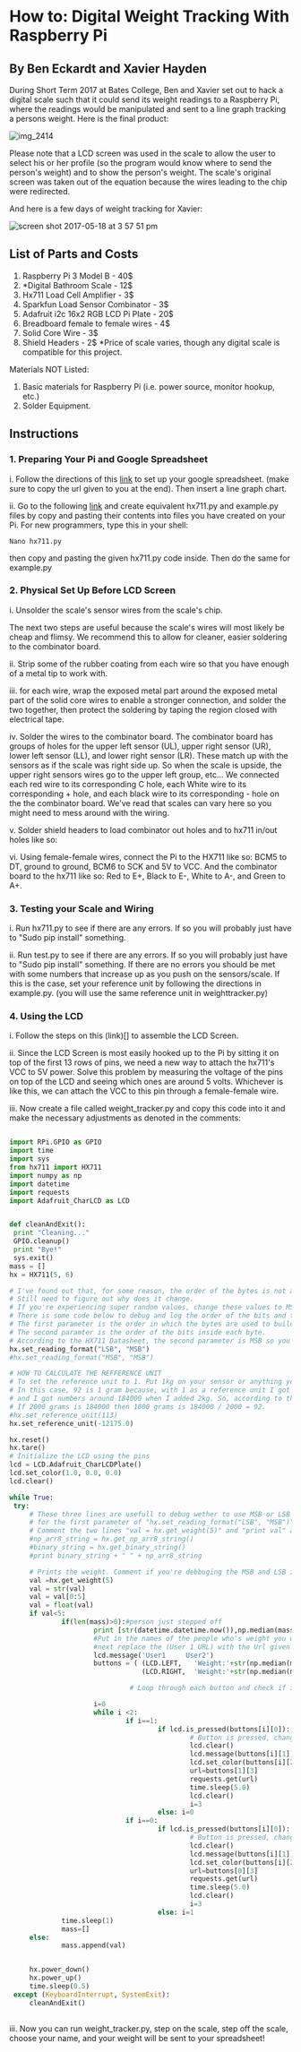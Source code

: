 # How to: Digital Weight Tracking With Raspberry Pi
## By Ben Eckardt and Xavier Hayden

During Short Term 2017 at Bates College, Ben and Xavier set out to hack a digital scale such that it could send its weight readings to a Raspberry Pi, where the readings would be manipulated and sent to a line graph tracking a persons weight. Here is the final product:

![img_2414](https://cloud.githubusercontent.com/assets/28270449/26220800/1b737cfc-3be2-11e7-989b-d7b99a628fe1.JPG)

Please note that a LCD screen was used in the scale to allow the user to select his or her profile (so the program would know where to send the person's weight) and to show the person's weight. The scale's original screen was taken out of the equation because the wires leading to the chip were redirected.

And here is a few days of weight tracking for Xavier:

![screen shot 2017-05-18 at 3 57 51 pm](https://cloud.githubusercontent.com/assets/28270449/26221010/ec77765a-3be2-11e7-8b76-eefd1890bf73.png)

## List of Parts and Costs

1. Raspberry Pi 3 Model B - 40$
2. *Digital Bathroom Scale - 12$
3. Hx711 Load Cell Amplifier - 3$
4. Sparkfun Load Sensor Combinator - 3$
5. Adafruit i2c 16x2 RGB LCD Pi Plate - 20$
6. Breadboard female to female wires - 4$
7. Solid Core Wire - 3$
8. Shield Headers - 2$
*Price of scale varies, though any digital scale is compatible for this project.

Materials NOT Listed:

1. Basic materials for Raspberry Pi (i.e. power source, monitor hookup, etc.)
2. Solder Equipment.




## Instructions

### 1. Preparing Your Pi and Google Spreadsheet

i. Follow the directions of this [link](https://wp.josh.com/2014/06/04/using-google-spreadsheets-for-logging-sensor-data/) to set up your google spreadsheet. (make sure to copy the url given to you at the end). Then insert a line graph chart.

ii. Go to the following [link](https://github.com/tatobari/hx711py) and create equivalent hx711.py and example.py files by copy and pasting their contents into files you have created on your Pi. For new programmers, type this in your shell:
```shell 
Nano hx711.py
```
then copy and pasting the given hx711.py code inside. Then do the same for example.py



### 2. Physical Set Up Before LCD Screen
  i. Unsolder the scale's sensor wires from the scale's chip.
  
  The next two steps are useful because the scale's wires will most likely be cheap and flimsy. We recommend this to allow for cleaner, easier soldering to the combinator board.
  
  ii. Strip some of the rubber coating from each wire so that you have enough of a metal tip to work with.
  
  iii. for each wire, wrap the exposed metal part around the exposed metal part of the solid core wires to enable a stronger connection, and solder the two together, then protect the soldering by taping the region closed with electrical tape.
  
  iv. Solder the wires to the combinator board. The combinator board has groups of holes for the upper left sensor (UL), upper right sensor (UR), lower left sensor (LL), and lower right sensor (LR). These match up with the sensors as if the scale was right side up. So when the scale is upside, the upper right sensors wires go to the upper left group, etc... We connected each red wire to its corresponding C hole, each White wire to its corresponding + hole, and each black wire to its corresponding - hole on the the combinator board. We've read that scales can vary here so you might need to mess around with the wiring.

  v. Solder shield headers to load combinator out holes and to hx711 in/out holes like so:
  
  vi. Using female-female wires, connect the Pi to the HX711 like so: BCM5 to DT, ground to ground, BCM6 to SCK and 5V to VCC. And the combinator board to the hx711 like so: Red to E+, Black to E-, White to A-, and Green to A+.
  
  ### 3. Testing your Scale and Wiring
   
   i. Run hx711.py to see if there are any errors. If so you will probably just have to "Sudo pip install" something.
   
   ii. Run test.py to see if there are any errors. If so you will probably just have to "Sudo pip install" something. If there are no errors you should be met with some numbers that increase up as you push on the sensors/scale. If this is the case, set your reference unit by following the directions in example.py. (you will use the same reference unit in weighttracker.py)
   
  ### 4. Using the LCD
  
   i. Follow the steps on this (link)[] to assemble the LCD Screen.
   
   ii. Since the LCD Screen is most easily hooked up to the Pi by sitting it on top of the first 13 rows of pins, we need a new way to attach the hx711's VCC to 5V power. Solve this problem by measuring the voltage of the pins on top of the LCD and seeing which ones are around 5 volts. Whichever is like this, we can attach the VCC to this pin through a female-female wire.
   
   iii. Now create a file called weight_tracker.py and copy this code into it and make the necessary adjustments as denoted in the comments:
   
   ```python

import RPi.GPIO as GPIO
import time
import sys
from hx711 import HX711
import numpy as np
import datetime
import requests
import Adafruit_CharLCD as LCD


def cleanAndExit():
    print "Cleaning..."
    GPIO.cleanup()
    print "Bye!"
    sys.exit()
mass = []
hx = HX711(5, 6)

# I've found out that, for some reason, the order of the bytes is not always the same between versions of python, numpy and the h$
# Still need to figure out why does it change.
# If you're experiencing super random values, change these values to MSB or LSB until to get more stable values.
# There is some code below to debug and log the order of the bits and the bytes.
# The first parameter is the order in which the bytes are used to build the "long" value.
# The second paramter is the order of the bits inside each byte.
# According to the HX711 Datasheet, the second parameter is MSB so you shouldn't need to modify it.
hx.set_reading_format("LSB", "MSB")
#hx.set_reading_format("MSB", "MSB")

# HOW TO CALCULATE THE REFFERENCE UNIT
# To set the reference unit to 1. Put 1kg on your sensor or anything you have and know exactly how much it weights.
# In this case, 92 is 1 gram because, with 1 as a reference unit I got numbers near 0 without any weight
# and I got numbers around 184000 when I added 2kg. So, according to the rule of thirds:
# If 2000 grams is 184000 then 1000 grams is 184000 / 2000 = 92.
#hx.set_reference_unit(113)
hx.set_reference_unit(-12175.0)

hx.reset()
hx.tare()
 # Initialize the LCD using the pins
lcd = LCD.Adafruit_CharLCDPlate()
lcd.set_color(1.0, 0.0, 0.0)
lcd.clear()

while True:
    try:
        # These three lines are usefull to debug wether to use MSB or LSB in the reading formats
        # for the first parameter of "hx.set_reading_format("LSB", "MSB")".
        # Comment the two lines "val = hx.get_weight(5)" and "print val" and uncomment the three lines to see what it prints.
        #np_arr8_string = hx.get_np_arr8_string()
        #binary_string = hx.get_binary_string()
        #print binary_string + " " + np_arr8_string

        # Prints the weight. Comment if you're debbuging the MSB and LSB issue.
        val =hx.get_weight(5)
        val = str(val)
        val = val[0:5]
        val = float(val)
        if val<5:
                if(len(mass)>0):#person just stepped off
                        print [str(datetime.datetime.now()),np.median(mass)]
                        #Put in the names of the people who's weight you will track, if there are more than two, you will need to assign them to other buttons. 
                        #next replace the (User 1 URL) with the Url given of your google spreadsheet, keeping the single quote at the front
                        lcd.message('User1     User2')
                        buttons = ( (LCD.LEFT,   'Weight:'+str(np.median(mass))  , (1,0,0),'(User 1 URL)?weight='+ str(np.median(mass)) +'&date='+str(datetime.datetime.now())),
                                    (LCD.RIGHT,  'Weight:'+str(np.median(mass)) , (1,0,1),'(User 2 URL)?weight='+ str(np.median(mass)) +'&date='+str(datetime.datetime.now())) )

                                 # Loop through each button and check if it is pressed.

                        i=0
                        while i <2:
                                if i==1:
                                        if lcd.is_pressed(buttons[i][0]):
                                                # Button is pressed, change the message and backlight and send data to spreadsheet.
                                                lcd.clear()
                                                lcd.message(buttons[i][1])
                                                lcd.set_color(buttons[i][2][0], buttons[i][2][1], buttons[i][2][2])
                                                url=buttons[1][3]
                                                requests.get(url)
                                                time.sleep(5.0)
                                                lcd.clear()
                                                i=3
                                        else: i=0
                                if i==0:
                                        if lcd.is_pressed(buttons[i][0]):
                                                # Button is pressed, change the message and backlight and send data to spreadsheet.
                                                lcd.clear()
                                                lcd.message(buttons[i][1])
                                                lcd.set_color(buttons[i][2][0], buttons[i][2][1], buttons[i][2][2])
                                                url=buttons[0][3]
                                                requests.get(url)
                                                time.sleep(5.0)
                                                lcd.clear()
                                                i=3
                                        else: i=1
                time.sleep(1)
                mass=[]
        else:
                mass.append(val)


        hx.power_down()
        hx.power_up()
        time.sleep(0.5)
    except (KeyboardInterrupt, SystemExit):
        cleanAndExit()
                             
```
   iii. Now you can run weight_tracker.py, step on the scale, step off the scale, choose your name, and your weight will be sent to your spreadsheet!
  



